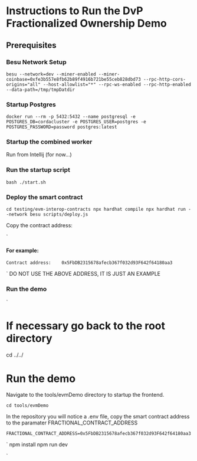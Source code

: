 # Instructions to Run the DvP Fractionalized Ownership Demo

## Prerequisites


### Besu Network Setup

`
besu --network=dev --miner-enabled --miner-coinbase=0xfe3b557e8fb62b89f4916b721be55ceb828dbd73 --rpc-http-cors-origins="all" --host-allowlist="*" --rpc-ws-enabled --rpc-http-enabled --data-path=/tmp/tmpDatdir
`

### Startup Postgres

`
docker run --rm -p 5432:5432 --name postgresql -e POSTGRES_DB=cordacluster -e POSTGRES_USER=postgres -e POSTGRES_PASSWORD=password postgres:latest
`


### Startup the combined worker

Run from Intellij (for now...)

### Run the startup script

`
    bash ./start.sh
`


### Deploy the smart contract

`
 cd testing/evm-interop-contracts
 npx hardhat compile
 npx hardhat run --network besu scripts/deploy.js
`

Copy the contract address:

`
#### For example: 
    Contract address:    0x5FbDB2315678afecb367f032d93F642f64180aa3
`
DO NOT USE THE ABOVE ADDRESS, IT IS JUST AN EXAMPLE



### Run the demo

`
# If necessary go back to the root directory
cd ../../

# Run the demo

Navigate to the tools/evmDemo directory to startup the frontend.

`
    cd tools/evmDemo
`

In the repository you will notice a .env file, copy the smart contract address to the paramater FRACTIONAL_CONTRACT_ADDRESS

`
    FRACTIONAL_CONTRACT_ADDRESS=0x5FbDB2315678afecb367f032d93F642f64180aa3
`


`
npm install
npm run dev

`





 